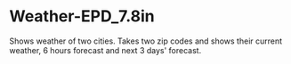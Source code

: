 # Weather-EPD_7.8in
Shows weather of two cities. Takes two zip codes and shows their current weather, 6 hours forecast and next 3 days' forecast.
